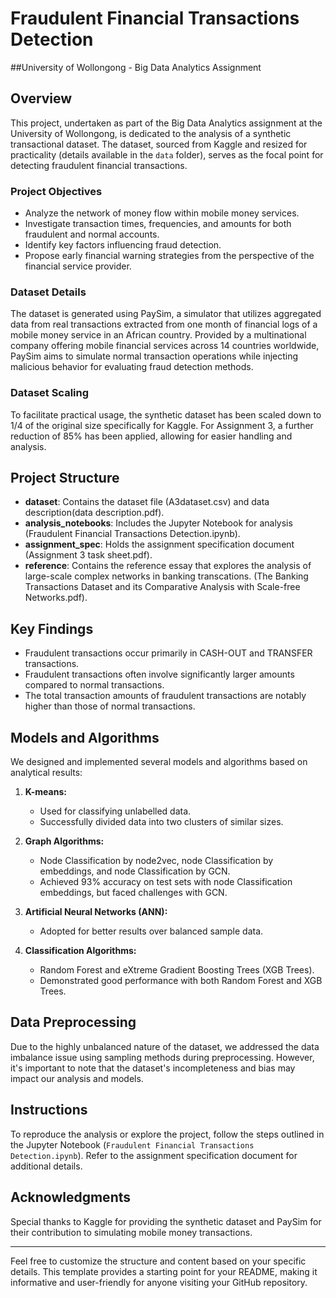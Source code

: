# Fraudulent Financial Transactions Detection

##University of Wollongong - Big Data Analytics Assignment

## Overview

This project, undertaken as part of the Big Data Analytics assignment at the University of Wollongong, is dedicated to the analysis of a synthetic transactional dataset. The dataset, sourced from Kaggle and resized for practicality (details available in the `data` folder), serves as the focal point for detecting fraudulent financial transactions.

### Project Objectives

- Analyze the network of money flow within mobile money services.
- Investigate transaction times, frequencies, and amounts for both fraudulent and normal accounts.
- Identify key factors influencing fraud detection.
- Propose early financial warning strategies from the perspective of the financial service provider.

### Dataset Details

The dataset is generated using PaySim, a simulator that utilizes aggregated data from real transactions extracted from one month of financial logs of a mobile money service in an African country. Provided by a multinational company offering mobile financial services across 14 countries worldwide, PaySim aims to simulate normal transaction operations while injecting malicious behavior for evaluating fraud detection methods.

### Dataset Scaling

To facilitate practical usage, the synthetic dataset has been scaled down to 1/4 of the original size specifically for Kaggle. For Assignment 3, a further reduction of 85% has been applied, allowing for easier handling and analysis.

## Project Structure

- **dataset**: Contains the dataset file (A3dataset.csv) and data description(data description.pdf).
- **analysis_notebooks**: Includes the Jupyter Notebook for analysis (Fraudulent Financial Transactions Detection.ipynb).
- **assignment_spec**: Holds the assignment specification document (Assignment 3 task sheet.pdf).
- **reference**: Contains the reference essay that explores the analysis of large-scale complex networks in banking transcations. (The Banking Transactions Dataset and its Comparative Analysis with Scale-free Networks.pdf).

## Key Findings

- Fraudulent transactions occur primarily in CASH-OUT and TRANSFER transactions.
- Fraudulent transactions often involve significantly larger amounts compared to normal transactions.
- The total transaction amounts of fraudulent transactions are notably higher than those of normal transactions.

## Models and Algorithms

We designed and implemented several models and algorithms based on analytical results:

1. **K-means:**
   - Used for classifying unlabelled data.
   - Successfully divided data into two clusters of similar sizes.

2. **Graph Algorithms:**
   - Node Classification by node2vec, node Classification by embeddings, and node Classification by GCN.
   - Achieved 93% accuracy on test sets with node Classification embeddings, but faced challenges with GCN.

3. **Artificial Neural Networks (ANN):**
   - Adopted for better results over balanced sample data.

4. **Classification Algorithms:**
   - Random Forest and eXtreme Gradient Boosting Trees (XGB Trees).
   - Demonstrated good performance with both Random Forest and XGB Trees.

## Data Preprocessing

Due to the highly unbalanced nature of the dataset, we addressed the data imbalance issue using sampling methods during preprocessing. However, it's important to note that the dataset's incompleteness and bias may impact our analysis and models.

## Instructions

To reproduce the analysis or explore the project, follow the steps outlined in the Jupyter Notebook (`Fraudulent Financial Transactions Detection.ipynb`). Refer to the assignment specification document for additional details.

## Acknowledgments

Special thanks to Kaggle for providing the synthetic dataset and PaySim for their contribution to simulating mobile money transactions.

---

Feel free to customize the structure and content based on your specific details. This template provides a starting point for your README, making it informative and user-friendly for anyone visiting your GitHub repository.
